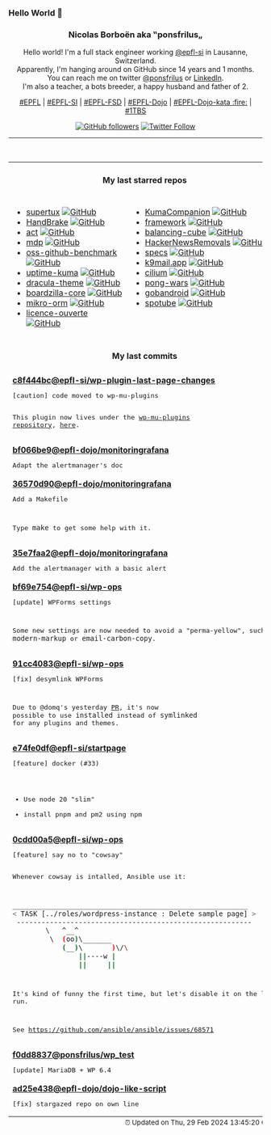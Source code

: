 ### Hello World 👋

<p align="center">
  <!-- use https://avatars.githubusercontent.com/u/176002?v=4 for your default github picture 
  <img src="https://raw.githubusercontent.com/ponsfrilus/ponsfrilus/master/img/ponsfrilus.png" title="Nicolas Borboën aka ‟ponsfrilus„" alt="Nicolas Borboën aka ‟ponsfrilus„" /> -->
  <h3 align="center">
    Nicolas Borboën aka ‟ponsfrilus„
  </h3>
  <p align="center">
    Hello world! I'm a full stack engineer working <a href="https://github.com/epfl-si">@epfl-si</a> in Lausanne, Switzerland.
    <br />Apparently, I'm hanging around on GitHub since 14 years and 1 months.
    <br />You can reach me on twitter <a href="https://twitter.com/ponsfrilus">@ponsfrilus</a> or <a href="http://linkedin.com/in/nicolasborboen">LinkedIn</a>.
    <br />I'm also a teacher, a bots breeder, a happy husband and father of 2.
  </p>
  <p align="center">
    <a href="https://www.epfl.ch">#EPFL</a> | 
    <a href="https://github.com/epfl-si/">#EPFL-SI</a> | 
    <a href="https://github.com/epfl-fsd">#EPFL-FSD</a> | 
    <a href="https://github.com/topics/epfl-dojo">#EPFL-Dojo</a> | 
    <a href="https://github.com/topics/epfl-dojo-kata">#EPFL-Dojo-kata :fire:</a> | 
    <a href="https://en.wikipedia.org/wiki/Indentation_style#Variant:_1TBS_(OTBS)">#1TBS</a>
  </p>
  <p align="center">
    <a href="https://github.com/ponsfrilus"><img alt="GitHub followers" src="https://img.shields.io/github/followers/ponsfrilus?label=Follow%20me%20on%20github&style=social"></a>
    <a href="https://twitter.com/ponsfrilus"><img alt="Twitter Follow" src="https://img.shields.io/twitter/follow/ponsfrilus?label=follow%20me%20on%20twitter&style=social"></a>
  </p>
  </p><hr><table align="center">
<tr>
<td colspan="2" align="center"><h4>My last starred repos</h4></td>
</tr>
<tr>
<td valign="top">
<ul>
<li>
<a href="https://github.com/SuperTux/supertux" title="SuperTux source code" target="_blank">supertux</a>&nbsp;<a href="https://github.com/SuperTux/supertux" title="SuperTux source code" target="_blank"><img src="https://img.shields.io/github/stars/SuperTux/supertux?style=social" alt="GitHub"></a>
</li>
<li>
<a href="https://github.com/HandBrake/HandBrake" title="HandBrake's main development repository " target="_blank">HandBrake</a>&nbsp;<a href="https://github.com/HandBrake/HandBrake" title="HandBrake's main development repository " target="_blank"><img src="https://img.shields.io/github/stars/HandBrake/HandBrake?style=social" alt="GitHub"></a>
</li>
<li>
<a href="https://github.com/nektos/act" title="Run your GitHub Actions locally 🚀" target="_blank">act</a>&nbsp;<a href="https://github.com/nektos/act" title="Run your GitHub Actions locally 🚀" target="_blank"><img src="https://img.shields.io/github/stars/nektos/act?style=social" alt="GitHub"></a>
</li>
<li>
<a href="https://github.com/visit1985/mdp" title="A command-line based markdown presentation tool." target="_blank">mdp</a>&nbsp;<a href="https://github.com/visit1985/mdp" title="A command-line based markdown presentation tool." target="_blank"><img src="https://img.shields.io/github/stars/visit1985/mdp?style=social" alt="GitHub"></a>
</li>
<li>
<a href="https://github.com/digital-sustainability/oss-github-benchmark" title="Benchmark of OSS projects on GitHub" target="_blank">oss-github-benchmark</a>&nbsp;<a href="https://github.com/digital-sustainability/oss-github-benchmark" title="Benchmark of OSS projects on GitHub" target="_blank"><img src="https://img.shields.io/github/stars/digital-sustainability/oss-github-benchmark?style=social" alt="GitHub"></a>
</li>
<li>
<a href="https://github.com/louislam/uptime-kuma" title="A fancy self-hosted monitoring tool" target="_blank">uptime-kuma</a>&nbsp;<a href="https://github.com/louislam/uptime-kuma" title="A fancy self-hosted monitoring tool" target="_blank"><img src="https://img.shields.io/github/stars/louislam/uptime-kuma?style=social" alt="GitHub"></a>
</li>
<li>
<a href="https://github.com/dracula/dracula-theme" title="🧛🏻‍♂️ One theme. All platforms." target="_blank">dracula-theme</a>&nbsp;<a href="https://github.com/dracula/dracula-theme" title="🧛🏻‍♂️ One theme. All platforms." target="_blank"><img src="https://img.shields.io/github/stars/dracula/dracula-theme?style=social" alt="GitHub"></a>
</li>
<li>
<a href="https://github.com/boardzilla/boardzilla-core" title="Boardzilla core library" target="_blank">boardzilla-core</a>&nbsp;<a href="https://github.com/boardzilla/boardzilla-core" title="Boardzilla core library" target="_blank"><img src="https://img.shields.io/github/stars/boardzilla/boardzilla-core?style=social" alt="GitHub"></a>
</li>
<li>
<a href="https://github.com/mikro-orm/mikro-orm" title="TypeScript ORM for Node.js based on Data Mapper, Unit of Work and Identity Map patterns. Supports MongoDB, MySQL, MariaDB, PostgreSQL and SQLite databases." target="_blank">mikro-orm</a>&nbsp;<a href="https://github.com/mikro-orm/mikro-orm" title="TypeScript ORM for Node.js based on Data Mapper, Unit of Work and Identity Map patterns. Supports MongoDB, MySQL, MariaDB, PostgreSQL and SQLite databases." target="_blank"><img src="https://img.shields.io/github/stars/mikro-orm/mikro-orm?style=social" alt="GitHub"></a>
</li>
<li>
<a href="https://github.com/etalab/licence-ouverte" title="La licence recommandée pour la publication de données publiques, par Etalab." target="_blank">licence-ouverte</a>&nbsp;<a href="https://github.com/etalab/licence-ouverte" title="La licence recommandée pour la publication de données publiques, par Etalab." target="_blank"><img src="https://img.shields.io/github/stars/etalab/licence-ouverte?style=social" alt="GitHub"></a>
</li>
</ul>
<img width="450" height="1" /></td>
<td valign="top">
<ul>
<li>
<a href="https://github.com/Zerka30/KumaCompanion" title="KumaCompanion is a CLI to manage uptime-kuma " target="_blank">KumaCompanion</a>&nbsp;<a href="https://github.com/Zerka30/KumaCompanion" title="KumaCompanion is a CLI to manage uptime-kuma " target="_blank"><img src="https://img.shields.io/github/stars/Zerka30/KumaCompanion?style=social" alt="GitHub"></a>
</li>
<li>
<a href="https://github.com/observablehq/framework" title="A static site generator for data apps, dashboards, reports, and more. Observable Framework combines JavaScript on the front-end for interactive graphics with any language on the back-end for data analysis." target="_blank">framework</a>&nbsp;<a href="https://github.com/observablehq/framework" title="A static site generator for data apps, dashboards, reports, and more. Observable Framework combines JavaScript on the front-end for interactive graphics with any language on the back-end for data analysis." target="_blank"><img src="https://img.shields.io/github/stars/observablehq/framework?style=social" alt="GitHub"></a>
</li>
<li>
<a href="https://github.com/willem-pennings/balancing-cube" title="A cube that balances itself in a corner or edge using reaction wheels" target="_blank">balancing-cube</a>&nbsp;<a href="https://github.com/willem-pennings/balancing-cube" title="A cube that balances itself in a corner or edge using reaction wheels" target="_blank"><img src="https://img.shields.io/github/stars/willem-pennings/balancing-cube?style=social" alt="GitHub"></a>
</li>
<li>
<a href="https://github.com/vitoplantamura/HackerNewsRemovals" title="List of stories removed from the Hacker News Front Page, updated in real time." target="_blank">HackerNewsRemovals</a>&nbsp;<a href="https://github.com/vitoplantamura/HackerNewsRemovals" title="List of stories removed from the Hacker News Front Page, updated in real time." target="_blank"><img src="https://img.shields.io/github/stars/vitoplantamura/HackerNewsRemovals?style=social" alt="GitHub"></a>
</li>
<li>
<a href="https://github.com/frictionlessdata/specs" title="Technical specifications and guidelines for implementing Frictionless Data." target="_blank">specs</a>&nbsp;<a href="https://github.com/frictionlessdata/specs" title="Technical specifications and guidelines for implementing Frictionless Data." target="_blank"><img src="https://img.shields.io/github/stars/frictionlessdata/specs?style=social" alt="GitHub"></a>
</li>
<li>
<a href="https://github.com/k9mail/k9mail.app" title="Website for K-9 Mail" target="_blank">k9mail.app</a>&nbsp;<a href="https://github.com/k9mail/k9mail.app" title="Website for K-9 Mail" target="_blank"><img src="https://img.shields.io/github/stars/k9mail/k9mail.app?style=social" alt="GitHub"></a>
</li>
<li>
<a href="https://github.com/cilium/cilium" title="eBPF-based Networking, Security, and Observability" target="_blank">cilium</a>&nbsp;<a href="https://github.com/cilium/cilium" title="eBPF-based Networking, Security, and Observability" target="_blank"><img src="https://img.shields.io/github/stars/cilium/cilium?style=social" alt="GitHub"></a>
</li>
<li>
<a href="https://github.com/vnglst/pong-wars" title="null" target="_blank">pong-wars</a>&nbsp;<a href="https://github.com/vnglst/pong-wars" title="null" target="_blank"><img src="https://img.shields.io/github/stars/vnglst/pong-wars?style=social" alt="GitHub"></a>
</li>
<li>
<a href="https://github.com/ligi/gobandroid" title="A Goban for Android" target="_blank">gobandroid</a>&nbsp;<a href="https://github.com/ligi/gobandroid" title="A Goban for Android" target="_blank"><img src="https://img.shields.io/github/stars/ligi/gobandroid?style=social" alt="GitHub"></a>
</li>
<li>
<a href="https://github.com/KRTirtho/spotube" title="🎧 Open source Spotify client that doesn't require Premium nor uses Electron! Available for both desktop & mobile!" target="_blank">spotube</a>&nbsp;<a href="https://github.com/KRTirtho/spotube" title="🎧 Open source Spotify client that doesn't require Premium nor uses Electron! Available for both desktop & mobile!" target="_blank"><img src="https://img.shields.io/github/stars/KRTirtho/spotube?style=social" alt="GitHub"></a>
</li>
</ul>
<img width="450" height="1" /></td>
</tr>
<tr>
<td colspan="2" align="center"><h4>My last commits</h4></td>
</tr>
<tr>
        <td colspan="2">
          <div><strong><a href="https://api.github.com/repos/epfl-si/wp-plugin-last-page-changes/commits/c8f444bcdd240b9af62f5da2217d106c24007d41" title="2024-02-29T11:54:41.000+01:00" target="_blank">c8f444bc</a><a href="https://github.com/epfl-si">@epfl-si</a><a href="https://github.com/epfl-si/wp-plugin-last-page-changes" title="Système d’information permettant de connaître la date et la personne ayant effectué la dernière modification sur une page WordPress.">/wp-plugin-last-page-changes</a></strong></div>
          <pre>[caution] code moved to wp-mu-plugins

This plugin now lives under the [wp-mu-plugins repository](https://github.com/epfl-si/wp-mu-plugins/), [here](https://github.com/epfl-si/wp-mu-plugins/blob/master/EPFL_last_page_changes.php).</pre>
        </td>
        </tr><tr>
        <td colspan="2">
          <div><strong><a href="https://api.github.com/repos/epfl-dojo/monitoringrafana/commits/bf066be9bd6b5292045cea08e056823881693412" title="2024-02-28T09:25:56.000+01:00" target="_blank">bf066be9</a><a href="https://github.com/epfl-dojo">@epfl-dojo</a><a href="https://github.com/epfl-dojo/monitoringrafana" title="A docker-compose example to monitor a local computer with Grafana, Prometheus and node-exporter.">/monitoringrafana</a></strong></div>
          <pre>Adapt the alertmanager's doc</pre>
        </td>
        </tr><tr>
        <td colspan="2">
          <div><strong><a href="https://api.github.com/repos/epfl-dojo/monitoringrafana/commits/36570d90d717841b032ea800903a3cffa6958690" title="2024-02-28T09:17:07.000+01:00" target="_blank">36570d90</a><a href="https://github.com/epfl-dojo">@epfl-dojo</a><a href="https://github.com/epfl-dojo/monitoringrafana" title="A docker-compose example to monitor a local computer with Grafana, Prometheus and node-exporter.">/monitoringrafana</a></strong></div>
          <pre>Add a Makefile

Type `make` to get some help with it.</pre>
        </td>
        </tr><tr>
        <td colspan="2">
          <div><strong><a href="https://api.github.com/repos/epfl-dojo/monitoringrafana/commits/35e7faa2bc9e3df49c2058eff350bf1bbb2d200f" title="2024-02-28T09:16:47.000+01:00" target="_blank">35e7faa2</a><a href="https://github.com/epfl-dojo">@epfl-dojo</a><a href="https://github.com/epfl-dojo/monitoringrafana" title="A docker-compose example to monitor a local computer with Grafana, Prometheus and node-exporter.">/monitoringrafana</a></strong></div>
          <pre>Add the alertmanager with a basic alert</pre>
        </td>
        </tr><tr>
        <td colspan="2">
          <div><strong><a href="https://api.github.com/repos/epfl-si/wp-ops/commits/bf69e754aef2a7f38deb347aa4769d5a12cd9bef" title="2024-02-14T18:37:17.000+01:00" target="_blank">bf69e754</a><a href="https://github.com/epfl-si">@epfl-si</a><a href="https://github.com/epfl-si/wp-ops" title="DevOps infrastructure for the WordPress-at-EFPL project">/wp-ops</a></strong></div>
          <pre>[update] WPForms settings

Some new settings are now needed to avoid a "perma-yellow",
such as `modern-markup` or `email-carbon-copy`.</pre>
        </td>
        </tr><tr>
        <td colspan="2">
          <div><strong><a href="https://api.github.com/repos/epfl-si/wp-ops/commits/91cc4083a1cbf436c4b773191f9b7a98155ea27f" title="2024-02-14T18:03:40.000+01:00" target="_blank">91cc4083</a><a href="https://github.com/epfl-si">@epfl-si</a><a href="https://github.com/epfl-si/wp-ops" title="DevOps infrastructure for the WordPress-at-EFPL project">/wp-ops</a></strong></div>
          <pre>[fix] desymlink WPForms

Due to @domq's yesterday 
[PR](https://github.com/epfl-si/wp-ops/pull/546), it's now possible to 
use `installed` instead of `symlinked` for any plugins and themes.</pre>
        </td>
        </tr><tr>
        <td colspan="2">
          <div><strong><a href="https://api.github.com/repos/epfl-si/startpage/commits/e74fe0df905e6dc9f000b690fc5bdf98607c4e0b" title="2024-01-27T17:18:20.000+01:00" target="_blank">e74fe0df</a><a href="https://github.com/epfl-si">@epfl-si</a><a href="https://github.com/epfl-si/startpage" title="startpage.epfl.ch">/startpage</a></strong></div>
          <pre>[feature] docker (#33)

- Use node 20 "slim"
- install pnpm and pm2 using npm</pre>
        </td>
        </tr><tr>
        <td colspan="2">
          <div><strong><a href="https://api.github.com/repos/epfl-si/wp-ops/commits/0cdd00a5e0b8fc40c9e9f2403e2a19c8d798e9eb" title="2024-01-25T09:27:50.000+01:00" target="_blank">0cdd00a5</a><a href="https://github.com/epfl-si">@epfl-si</a><a href="https://github.com/epfl-si/wp-ops" title="DevOps infrastructure for the WordPress-at-EFPL project">/wp-ops</a></strong></div>
          <pre>[feature] say no to "cowsay"

Whenever cowsay is intalled, Ansible use it:
```sh
_________________________________________________________
< TASK [../roles/wordpress-instance : Delete sample page] >
 ---------------------------------------------------------
        \   ^__^
         \  (oo)\_______
            (__)\       )\/\
                ||----w |
                ||     ||

```

It's kind of funny the first time, but let's disable it on the long run.

See https://github.com/ansible/ansible/issues/68571</pre>
        </td>
        </tr><tr>
        <td colspan="2">
          <div><strong><a href="https://api.github.com/repos/ponsfrilus/wp_test/commits/f0dd8837bc91a2299af3dbad630489d8a9ed5f0c" title="2024-01-23T10:28:18.000+01:00" target="_blank">f0dd8837</a><a href="https://github.com/ponsfrilus">@ponsfrilus</a><a href="https://github.com/ponsfrilus/wp_test" title="A quick environement for testing WordPress in docker">/wp_test</a></strong></div>
          <pre>[update] MariaDB + WP 6.4</pre>
        </td>
        </tr><tr>
        <td colspan="2">
          <div><strong><a href="https://api.github.com/repos/epfl-dojo/dojo-like-script/commits/ad25e438162309666befa3ae0b439a1898a05fcd" title="2024-01-20T21:58:14.000+01:00" target="_blank">ad25e438</a><a href="https://github.com/epfl-dojo">@epfl-dojo</a><a href="https://github.com/epfl-dojo/dojo-like-script" title="A script to like all epfl-dojo repo">/dojo-like-script</a></strong></div>
          <pre>[fix] stargazed repo on own line</pre>
        </td>
        </tr><tfoot>
<tr>
<td colspan="2" align="right">
<img width="900" height="1" />
<small>⏰ Updated on Thu, 29 Feb 2024 13:45:20 GMT</small>
</td>
</tr>
</tfoot>
<br />
</table>
